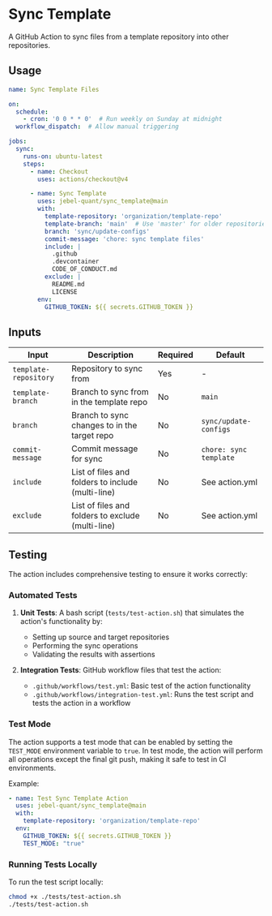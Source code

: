 # Sync Template

A GitHub Action to sync files from a template repository 
into other repositories.

## Usage

```yaml
name: Sync Template Files

on:
  schedule:
    - cron: '0 0 * * 0'  # Run weekly on Sunday at midnight
  workflow_dispatch:  # Allow manual triggering

jobs:
  sync:
    runs-on: ubuntu-latest
    steps:
      - name: Checkout
        uses: actions/checkout@v4

      - name: Sync Template
        uses: jebel-quant/sync_template@main
        with:
          template-repository: 'organization/template-repo'
          template-branch: 'main'  # Use 'master' for older repositories
          branch: 'sync/update-configs'
          commit-message: 'chore: sync template files'
          include: |
            .github
            .devcontainer
            CODE_OF_CONDUCT.md
          exclude: |
            README.md
            LICENSE
        env:
          GITHUB_TOKEN: ${{ secrets.GITHUB_TOKEN }}
```

## Inputs

| Input | Description | Required | Default |
|-------|-------------|----------|---------|
| `template-repository` | Repository to sync from | Yes | - |
| `template-branch` | Branch to sync from in the template repo | No | `main` |
| `branch` | Branch to sync changes to in the target repo | No | `sync/update-configs` |
| `commit-message` | Commit message for sync | No | `chore: sync template` |
| `include` | List of files and folders to include (multi-line) | No | See action.yml |
| `exclude` | List of files and folders to exclude (multi-line) | No | See action.yml |

## Testing

The action includes comprehensive testing to ensure it works correctly:

### Automated Tests

1. **Unit Tests**: A bash script (`tests/test-action.sh`) that simulates the action's functionality by:
   - Setting up source and target repositories
   - Performing the sync operations
   - Validating the results with assertions

2. **Integration Tests**: GitHub workflow files that test the action:
   - `.github/workflows/test.yml`: Basic test of the action functionality
   - `.github/workflows/integration-test.yml`: Runs the test script and tests the action in a workflow

### Test Mode

The action supports a test mode that can be enabled by setting the `TEST_MODE` environment variable to `true`. In test mode, the action will perform all operations except the final git push, making it safe to test in CI environments.

Example:

```yaml
- name: Test Sync Template Action
  uses: jebel-quant/sync_template@main
  with:
    template-repository: 'organization/template-repo'
  env:
    GITHUB_TOKEN: ${{ secrets.GITHUB_TOKEN }}
    TEST_MODE: "true"
```

### Running Tests Locally

To run the test script locally:

```bash
chmod +x ./tests/test-action.sh
./tests/test-action.sh
```
